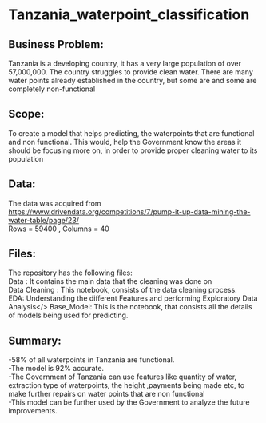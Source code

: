 # Tanzania_waterpoint_classification

## Business Problem:
Tanzania is a developing country, it has a very large population of over 57,000,000. The country struggles to provide clean water.
There are many water points already established in the country, but some are and some are completely non-functional

## Scope:
To create a model that helps predicting, the waterpoints that are functional and non functional.
This would, help the Government know the areas it should be  focusing more on, in order to provide proper cleaning water to its population

## Data:
The data was acquired from https://www.drivendata.org/competitions/7/pump-it-up-data-mining-the-water-table/page/23/ <br/>
Rows = 59400 , Columns = 40

## Files:
The repository has the following files:<br/>
Data : It contains the main data that the cleaning was done on<br/>
Data Cleaning :  This notebook, consists of the data cleaning process.<br/>
EDA: Understanding the different Features and performing Exploratory Data Analysis</>
Base_Model: This is the notebook, that consists all the details of models being used for predicting.

## Summary:
-58% of all waterpoints in Tanzania are functional.<br/>
-The model is 92% accurate.<br/>
-The Government of Tanzania can use features like quantity of water, extraction type of waterpoints,  the height ,payments being made etc, to make further  repairs on water points that are non functional<br/>
-This model can be further used by the Government to analyze the future improvements.



